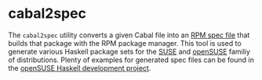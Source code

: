 cabal2spec
==========

The `cabal2spec` utility converts a given Cabal file into an [RPM spec
file](http://ftp.rpm.org/max-rpm/s1-rpm-build-creating-spec-file.html) that
builds that package with the RPM package manager. This tool is used to generate
various Haskell package sets for the [SUSE](http://www.suse.com/) and
[openSUSE](http://www.opensuse.org) familiy of distributions. Plenty of
examples for generated spec files can be found in the [openSUSE Haskell
development
project](https://build.opensuse.org/project/show/devel:languages:haskell).
